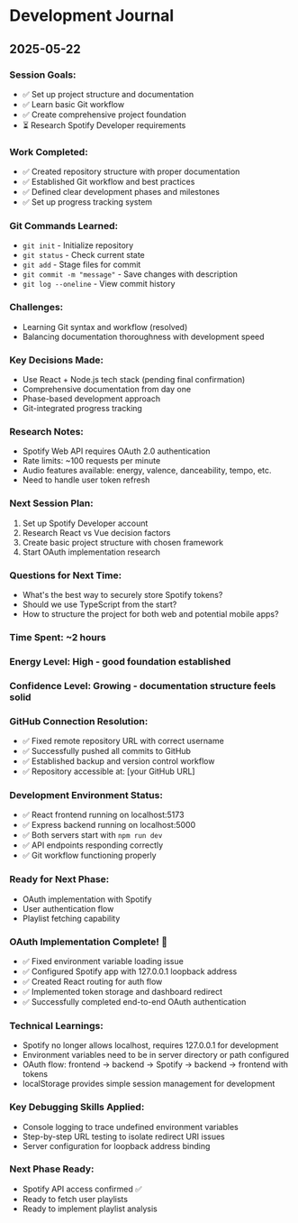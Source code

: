 # Development Journal

## 2025-05-22

### Session Goals:
- ✅ Set up project structure and documentation
- ✅ Learn basic Git workflow
- ✅ Create comprehensive project foundation
- ⏳ Research Spotify Developer requirements

### Work Completed:
- ✅ Created repository structure with proper documentation
- ✅ Established Git workflow and best practices
- ✅ Defined clear development phases and milestones
- ✅ Set up progress tracking system

### Git Commands Learned:
- `git init` - Initialize repository
- `git status` - Check current state
- `git add` - Stage files for commit
- `git commit -m "message"` - Save changes with description
- `git log --oneline` - View commit history

### Challenges:
- Learning Git syntax and workflow (resolved)
- Balancing documentation thoroughness with development speed

### Key Decisions Made:
- Use React + Node.js tech stack (pending final confirmation)
- Comprehensive documentation from day one
- Phase-based development approach
- Git-integrated progress tracking

### Research Notes:
- Spotify Web API requires OAuth 2.0 authentication
- Rate limits: ~100 requests per minute
- Audio features available: energy, valence, danceability, tempo, etc.
- Need to handle user token refresh

### Next Session Plan:
1. Set up Spotify Developer account
2. Research React vs Vue decision factors
3. Create basic project structure with chosen framework
4. Start OAuth implementation research

### Questions for Next Time:
- What's the best way to securely store Spotify tokens?
- Should we use TypeScript from the start?
- How to structure the project for both web and potential mobile apps?

### Time Spent: ~2 hours
### Energy Level: High - good foundation established
### Confidence Level: Growing - documentation structure feels solid

### GitHub Connection Resolution:
- ✅ Fixed remote repository URL with correct username
- ✅ Successfully pushed all commits to GitHub
- ✅ Established backup and version control workflow
- ✅ Repository accessible at: [your GitHub URL]

### Development Environment Status:
- ✅ React frontend running on localhost:5173
- ✅ Express backend running on localhost:5000
- ✅ Both servers start with `npm run dev`
- ✅ API endpoints responding correctly
- ✅ Git workflow functioning properly

### Ready for Next Phase:
- OAuth implementation with Spotify
- User authentication flow
- Playlist fetching capability

### OAuth Implementation Complete! 🎉
- ✅ Fixed environment variable loading issue
- ✅ Configured Spotify app with 127.0.0.1 loopback address
- ✅ Created React routing for auth flow
- ✅ Implemented token storage and dashboard redirect
- ✅ Successfully completed end-to-end OAuth authentication

### Technical Learnings:
- Spotify no longer allows localhost, requires 127.0.0.1 for development
- Environment variables need to be in server directory or path configured
- OAuth flow: frontend → backend → Spotify → backend → frontend with tokens
- localStorage provides simple session management for development

### Key Debugging Skills Applied:
- Console logging to trace undefined environment variables
- Step-by-step URL testing to isolate redirect URI issues
- Server configuration for loopback address binding

### Next Phase Ready:
- Spotify API access confirmed ✅
- Ready to fetch user playlists
- Ready to implement playlist analysis
